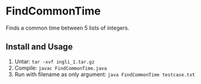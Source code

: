 # FindCommonTime
Finds a common time between 5 lists of integers.

## Install and Usage
1. Untar: `tar -xvf ingli_1.tar.gz`
2. Compile: `javac FindCommonTime.java`
3. Run with filename as only argument: `java FindCommonTime testcase.txt`
